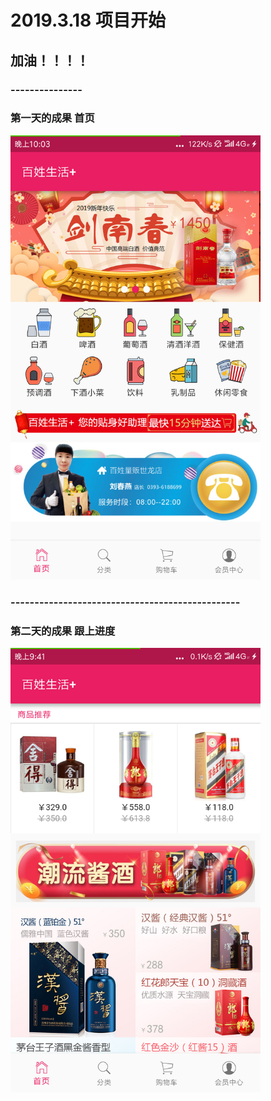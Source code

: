 # 2019.3.18 项目开始

## 加油！！！！


### ---------------

### 第一天的成果   首页


<img src="./img/one.png" width="400" >


### ------------------------------------------------

### 第二天的成果   跟上进度

<img src="./img/two.png" width="400" >
